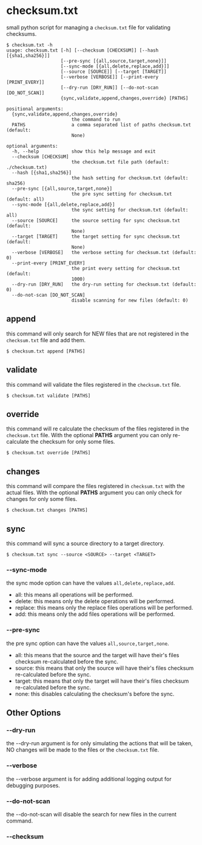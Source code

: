 # checksum.txt

small python script for managing a ```checksum.txt``` file for validating checksums.

```
$ checksum.txt -h
usage: checksum.txt [-h] [--checksum [CHECKSUM]] [--hash [{sha1,sha256}]]
                    [--pre-sync [{all,source,target,none}]]
                    [--sync-mode [{all,delete,replace,add}]]
                    [--source [SOURCE]] [--target [TARGET]]
                    [--verbose [VERBOSE]] [--print-every [PRINT_EVERY]]
                    [--dry-run [DRY_RUN]] [--do-not-scan [DO_NOT_SCAN]]
                    {sync,validate,append,changes,override} [PATHS]

positional arguments:
  {sync,validate,append,changes,override}
                        the command to run
  PATHS                 a comma separated list of paths checksum.txt (default:
                        None)

optional arguments:
  -h, --help            show this help message and exit
  --checksum [CHECKSUM]
                        the checksum.txt file path (default: ./checksum.txt)
  --hash [{sha1,sha256}]
                        the hash setting for checksum.txt (default: sha256)
  --pre-sync [{all,source,target,none}]
                        the pre sync setting for checksum.txt (default: all)
  --sync-mode [{all,delete,replace,add}]
                        the sync setting for checksum.txt (default: all)
  --source [SOURCE]     the source setting for sync checksum.txt (default:
                        None)
  --target [TARGET]     the target setting for sync checksum.txt (default:
                        None)
  --verbose [VERBOSE]   the verbose setting for checksum.txt (default: 0)
  --print-every [PRINT_EVERY]
                        the print every setting for checksum.txt (default:
                        1000)
  --dry-run [DRY_RUN]   the dry-run setting for checksum.txt (default: 0)
  --do-not-scan [DO_NOT_SCAN]
                        disable scanning for new files (default: 0)
```

## append

this command will only search for NEW files that are not registered in the ```checksum.txt``` file and add them.

```
$ checksum.txt append [PATHS]
```

## validate

this command will validate the files registered in the ```checksum.txt``` file.

```
$ checksum.txt validate [PATHS]
```

## override

this command will re calculate the checksum of the files registered in the ```checksum.txt``` file. With the optional **PATHS** argument you can only re-calculate the checksum for only some files.

```
$ checksum.txt override [PATHS]
```

## changes

this command will compare the files registered in ```checksum.txt``` with the actual files. With the optional **PATHS** argument you can only check for changes for only some files.

```
$ checksum.txt changes [PATHS]
```

## sync

this command will sync a source directory to a target directory.

```
$ checksum.txt sync --source <SOURCE> --target <TARGET>
```

### --sync-mode

the sync mode option can have the values ```all,delete,replace,add```.

- all: this means all operations will be performed.
- delete: this means only the delete operations will be performed.
- replace: this means only the replace files operations will be performed.
- add: this means only the add files operations will be performed.

### --pre-sync

the pre sync option can have the values ```all,source,target,none```.

- all: this means that the source and the target will have their's files checksum re-calculated before the sync.
- source: this means that only the source will have their's files checksum re-calculated before the sync.
- target: this means that only the target will have their's files checksum re-calculated before the sync.
- none: this disables calculating the checksum's before the sync.

## Other Options

### --dry-run

the --dry-run argument is for only simulating the actions that will be taken, NO changes will be made to the files or the ```checksum.txt``` file.

### --verbose

the --verbose argument is for adding additional logging output for debugging purposes.

### --do-not-scan

the --do-not-scan will disable the search for new files in the current command.

### --checksum
